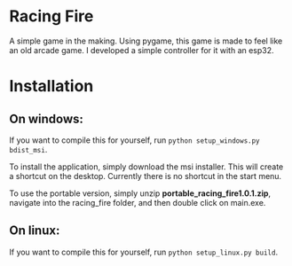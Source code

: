 # Racing Fire
A simple game in the making. Using pygame, this game is made to feel like an old arcade game.
I developed a simple controller for it with an esp32.

# Installation
## On windows:
If you want to compile this for yourself, run `python setup_windows.py bdist_msi`.

To install the application, simply download the msi installer. This will create
a shortcut on the desktop. Currently there is no shortcut in the start menu.

To use the portable version, simply unzip **portable_racing_fire1.0.1.zip**, navigate into the racing_fire folder,
and then double click on main.exe.

## On linux:
If you want to compile this for yourself, run `python setup_linux.py build`.
